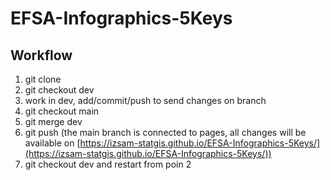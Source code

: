 # EFSA-Infographics-5Keys

## Workflow

1. git clone
2. git checkout dev
3. work in dev, add/commit/push to send changes on branch
4. git checkout main
5. git merge dev
6. git push (the main branch is connected to pages, all changes will be available on [https://izsam-statgis.github.io/EFSA-Infographics-5Keys/](https://izsam-statgis.github.io/EFSA-Infographics-5Keys/))
7. git checkout dev and restart from poin 2

